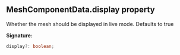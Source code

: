 
## MeshComponentData.display property

Whether the mesh should be displayed in live mode. Defaults to true

**Signature:**

```typescript
display?: boolean;
```
